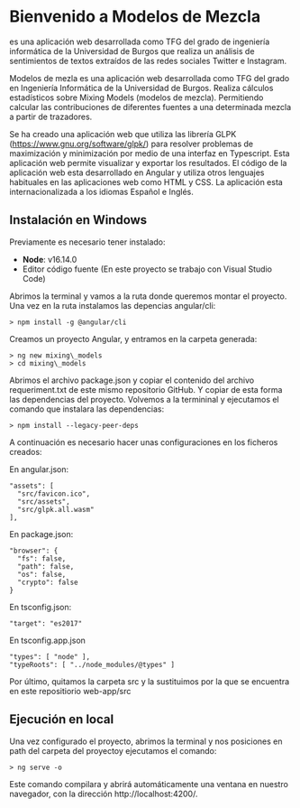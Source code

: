 # Bienvenido a Modelos de Mezcla

es una aplicación web desarrollada como TFG del grado de ingeniería informática de la Universidad de Burgos que realiza un análisis de sentimientos de textos extraídos de las redes sociales Twitter e Instagram.

Modelos de mezla es una aplicación web desarrollada como TFG del grado en Ingeniería Informática de la Universidad de Burgos. Realiza cálculos estadísticos sobre Mixing Models (modelos de mezcla). Permitiendo calcular las contribuciones de diferentes fuentes a una determinada mezcla a partir de trazadores.

Se ha creado una aplicación web que utiliza las librería GLPK (https://www.gnu.org/software/glpk/) para resolver problemas de maximización y minimización por medio de una interfaz en Typescript. Esta aplicación web permite visualizar y exportar los resultados. El código de la aplicación web esta desarrollado en Angular y utiliza otros lenguajes habituales en las aplicaciones web como HTML y CSS. La aplicación esta internacionalizada a los idiomas Español e Inglés.


## Instalación en Windows

Previamente es necesario tener instalado:

* **Node**: v16.14.0
* Editor código fuente (En este proyecto se trabajo con Visual Studio Code)

Abrimos la terminal y vamos a la ruta donde queremos montar el proyecto. Una vez en la ruta instalamos las depencias angular/cli:

```
> npm install -g @angular/cli
```

Creamos un proyecto Angular, y entramos en la carpeta generada:

```
> ng new mixing\_models
> cd mixing\_models
```

Abrimos el archivo package.json y copiar el contenido del archivo requeriment.txt de este mismo repositorio GitHub. Y copiar de esta forma las dependencias del proyecto. Volvemos a la termininal y ejecutamos el comando que instalara las dependencias:

```
> npm install --legacy-peer-deps
```

A continuación es necesario hacer unas configuraciones en los ficheros creados:

En angular.json: 

```
"assets": [
  "src/favicon.ico",
  "src/assets",
  "src/glpk.all.wasm"
],
```

En package.json:

```
"browser": {
  "fs": false,
  "path": false,
  "os": false,
  "crypto": false
}
```

En tsconfig.json:

```
"target": "es2017"
```

En tsconfig.app.json
```
"types": [ "node" ],
"typeRoots": [ "../node_modules/@types" ]
```

Por último, quitamos la carpeta src y la sustituimos por la que se encuentra en este repositiorio web-app/src

## Ejecución en local

Una vez configurado el proyecto, abrimos la terminal y nos posiciones en path del carpeta del proyectoy ejecutamos el comando:

```
> ng serve -o
```

Este comando compilara y abrirá automáticamente una ventana en nuestro navegador, con la dirección http://localhost:4200/.
